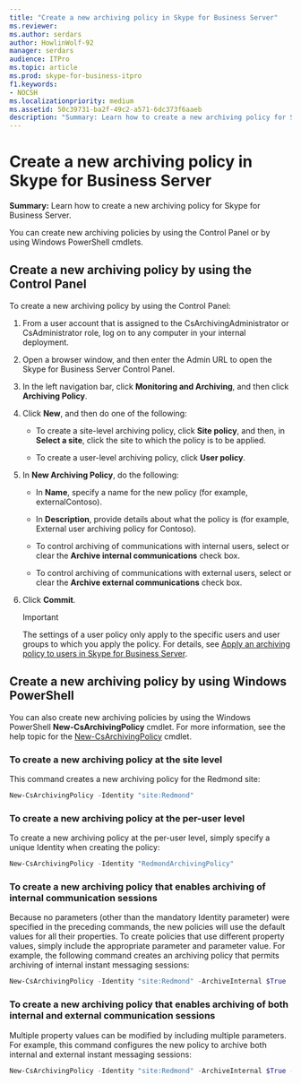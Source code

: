 ```yaml
---
title: "Create a new archiving policy in Skype for Business Server"
ms.reviewer: 
ms.author: serdars
author: HowlinWolf-92
manager: serdars
audience: ITPro
ms.topic: article
ms.prod: skype-for-business-itpro
f1.keywords:
- NOCSH
ms.localizationpriority: medium
ms.assetid: 50c39731-ba2f-49c2-a571-6dc373f6aaeb
description: "Summary: Learn how to create a new archiving policy for Skype for Business Server."
---
```


# Create a new archiving policy in Skype for Business Server

**Summary:** Learn how to create a new archiving policy for Skype for Business Server.
  
You can create new archiving policies by using the Control Panel or by using Windows PowerShell cmdlets.
  
## Create a new archiving policy by using the Control Panel

To create a new archiving policy by using the Control Panel:
  
1. From a user account that is assigned to the CsArchivingAdministrator or CsAdministrator role, log on to any computer in your internal deployment. 
    
2. Open a browser window, and then enter the Admin URL to open the Skype for Business Server Control Panel. 
    
3. In the left navigation bar, click **Monitoring and Archiving**, and then click **Archiving Policy**.
    
4. Click **New**, and then do one of the following: 
    
   - To create a site-level archiving policy, click **Site policy**, and then, in **Select a site**, click the site to which the policy is to be applied.
    
   - To create a user-level archiving policy, click **User policy**.
    
5. In **New Archiving Policy**, do the following:
    
   - In **Name**, specify a name for the new policy (for example, externalContoso).
    
   - In **Description**, provide details about what the policy is (for example, External user archiving policy for Contoso).
    
   - To control archiving of communications with internal users, select or clear the **Archive internal communications** check box.
    
   - To control archiving of communications with external users, select or clear the **Archive external communications** check box.
    
6. Click **Commit**.
    
    > [!IMPORTANT]
    > The settings of a user policy only apply to the specific users and user groups to which you apply the policy. For details, see [Apply an archiving policy to users in Skype for Business Server](apply-a-policy-to-users.md). 
  
## Create a new archiving policy by using Windows PowerShell

You can also create new archiving policies by using the Windows PowerShell **New-CsArchivingPolicy** cmdlet. For more information, see the help topic for the [New-CsArchivingPolicy](/powershell/module/skype/new-csarchivingpolicy?view=skype-ps) cmdlet.
  
### To create a new archiving policy at the site level

This command creates a new archiving policy for the Redmond site:
  
```PowerShell
New-CsArchivingPolicy -Identity "site:Redmond"
```

### To create a new archiving policy at the per-user level

To create a new archiving policy at the per-user level, simply specify a unique Identity when creating the policy:
  
```PowerShell
New-CsArchivingPolicy -Identity "RedmondArchivingPolicy"
```

### To create a new archiving policy that enables archiving of internal communication sessions

Because no parameters (other than the mandatory Identity parameter) were specified in the preceding commands, the new policies will use the default values for all their properties. To create policies that use different property values, simply include the appropriate parameter and parameter value. For example, the following command creates an archiving policy that permits archiving of internal instant messaging sessions: 
  
```PowerShell
New-CsArchivingPolicy -Identity "site:Redmond" -ArchiveInternal $True
```

### To create a new archiving policy that enables archiving of both internal and external communication sessions

Multiple property values can be modified by including multiple parameters. For example, this command configures the new policy to archive both internal and external instant messaging sessions:
  
```PowerShell
New-CsArchivingPolicy -Identity "site:Redmond" -ArchiveInternal $True -ArchiveExternal $True
```